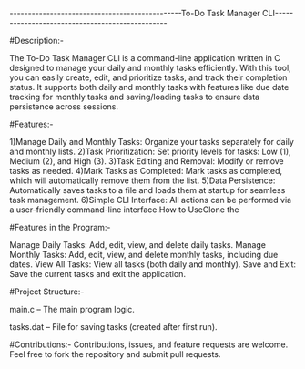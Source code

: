 -----------------------------------------------To-Do Task Manager CLI------------------------------------------------

#Description:-

The To-Do Task Manager CLI is a command-line application written in C designed to manage your daily and monthly tasks efficiently. With this tool, you can easily create, edit, and prioritize tasks, and track their completion status. It supports both daily and monthly tasks with features like due date tracking for monthly tasks and saving/loading tasks to ensure data persistence across sessions.

#Features:-

1)Manage Daily and Monthly Tasks: Organize your tasks separately for daily and monthly lists.
2)Task Prioritization: Set priority levels for tasks: Low (1), Medium (2), and High (3).
3)Task Editing and Removal: Modify or remove tasks as needed.
4)Mark Tasks as Completed: Mark tasks as completed, which will automatically remove them from the list.
5)Data Persistence: Automatically saves tasks to a file and loads them at startup for seamless task management.
6)Simple CLI Interface: All actions can be performed via a user-friendly command-line interface.How to UseClone the 

#Features in the Program:-

Manage Daily Tasks: Add, edit, view, and delete daily tasks.
Manage Monthly Tasks: Add, edit, view, and delete monthly tasks, including due dates.
View All Tasks: View all tasks (both daily and monthly).
Save and Exit: Save the current tasks and exit the application.

#Project Structure:-

main.c – The main program logic.

tasks.dat – File for saving tasks (created after first run).

#Contributions:-
Contributions, issues, and feature requests are welcome. Feel free to fork the repository and submit pull requests.

